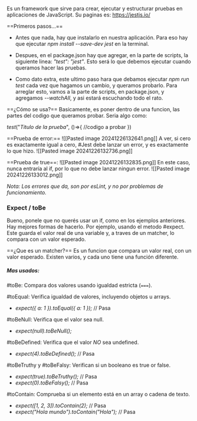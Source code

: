 Es un framework que sirve para crear, ejecutar y estructurar pruebas en aplicaciones de JavaScript. Su paginas es: https://jestjs.io/

==Primeros pasos...==
- Antes que nada, hay que instalarlo en nuestra aplicación. Para eso hay que ejecutar 
*npm install --save-dev jest* en la terminal.

- Despues, en el package.json hay que agregar, en la parte de scripts, la siguiente linea: 
*"test": "jest"*. Esto será lo que debemos ejecutar cuando queramos hacer las pruebas.

- Como dato extra, este ultimo paso hara que debamos ejecutar *npm run test* cada vez que hagamos un cambio, y queramos probarlo. Para arreglar esto, vamos a la parte de scripts, en package.json, y agregamos *--watchAll*, y asi estará escuchando todo el rato.

==¿Cómo se usa?==
Basicamente, es poner dentro de una funcion, las partes del codigo que queramos probar.
Seria algo como: 

*test*("*Titulo de la prueba*", ()=>{
	//codigo a probar
})

==Prueba de error:==
![[Pasted image 20241226132641.png]]
A ver, si cero es exactamente igual a cero, #Jest debe lanzar un error, y es exactamente lo que hizo.
![[Pasted image 20241226132736.png]]

==Prueba de true==:
![[Pasted image 20241226132835.png]]
En este caso, nunca entraría al if, por lo que no debe lanzar ningun error.
![[Pasted image 20241226133012.png]]

*Nota: Los errores que da, son por esLint, y no por problemas de funcionamiento.*

### Expect / toBe

Bueno, ponele que no querés usar un if, como en los ejemplos anteriores. Hay mejores formas de hacerlo. Por ejemplo, usando el metodo #expect. Este guarda el valor real de una variable y, a traves de un matcher, lo compara con un valor esperado.

==¿Que es un matcher?== Es un funcion que compara un valor real, con un valor esperado. Existen varios, y cada uno tiene una función diferente. 
##### Mas usados:

#toBe: Compara dos valores usando igualdad estricta (`===`).

#toEqual: Verifica igualdad de valores, incluyendo objetos u arrays.
- *expect({ a: 1 }).toEqual({ a: 1 });* // Pasa

#toBeNull: Verifica que el valor sea null. 
- *expect(null).toBeNull();*

#toBeDefined: Verifica que el valor *NO* sea undefined.
- *expect(4).toBeDefined();* // Pasa

#toBeTruthy y #toBeFalsy: Verifican si un booleano es true or false.
- *expect(true).toBeTruthy();* // Pasa
- *expect(0).toBeFalsy();* // Pasa

#toContain: Comprueba si un elemento está en un array o cadena de texto.
- *expect([1, 2, 3]).toContain(2);* // Pasa
- *expect("Hola mundo").toContain("Hola");* // Pasa



